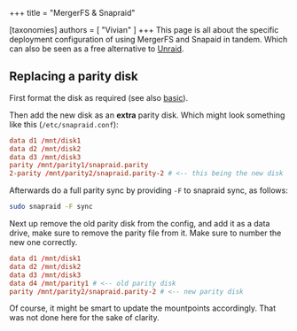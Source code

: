 +++
title = "MergerFS & Snapraid"

[taxonomies]
authors = [ "Vivian" ]
+++
This page is all about the specific deployment configuration of using MergerFS and Snapaid in tandem.
Which can also be seen as a free alternative to [Unraid](https://unraid.net/).

## Replacing a parity disk
First format the disk as required (see also [basic](./basics.md)).

Then add the new disk as an **extra** parity disk.
Which might look something like this (`/etc/snapraid.conf`):
```conf
data d1 /mnt/disk1
data d2 /mnt/disk2
data d3 /mnt/disk3
parity /mnt/parity1/snapraid.parity
2-parity /mnt/parity2/snapraid.parity-2 # <-- this being the new disk
```

Afterwards do a full parity sync by providing `-F` to snapraid sync, as follows:
```bash
sudo snapraid -F sync
```

Next up remove the old parity disk from the config, and add it as a data drive, make sure to remove the parity file from it.
Make sure to number the new one correctly.
```conf
data d1 /mnt/disk1
data d2 /mnt/disk2
data d3 /mnt/disk3
data d4 /mnt/parity1 # <-- old parity disk
parity /mnt/parity2/snapraid.parity-2 # <-- new parity disk
```

Of course, it might be smart to update the mountpoints accordingly.
That was not done here for the sake of clarity.
